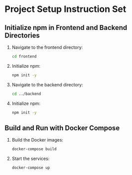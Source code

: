 # Project Setup Instruction Set

## Initialize npm in Frontend and Backend Directories

1. Navigate to the frontend directory:
    ```sh
    cd frontend
    ```

2. Initialize npm:
    ```sh
    npm init -y
    ```

3. Navigate to the backend directory:
    ```sh
    cd ../backend
    ```

4. Initialize npm:
    ```sh
    npm init -y
    ```

## Build and Run with Docker Compose

1. Build the Docker images:
    ```sh
    docker-compose build
    ```

2. Start the services:
    ```sh
    docker-compose up
    ```
